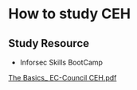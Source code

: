 # How to study CEH

## Study Resource

* Inforsec Skills BootCamp 

[The Basics_ EC-Council CEH.pdf](https://github.com/user-attachments/files/19044854/The.Basics_.EC-Council.CEH.pdf)

